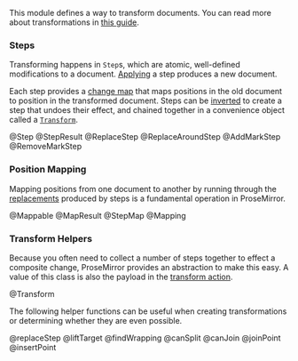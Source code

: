 This module defines a way to transform documents. You can read more
about transformations in [this guide](guide/transform.md).

### Steps

Transforming happens in `Step`s, which are atomic, well-defined
modifications to a document. [Applying](#transform.Step.apply) a step
produces a new document.

Each step provides a [change map](#transform.StepMap) that maps
positions in the old document to position in the transformed document.
Steps can be [inverted](#transform.Step.invert) to create a step that
undoes their effect, and chained together in a convenience object
called a [`Transform`](#transform.Transform).

@Step
@StepResult
@ReplaceStep
@ReplaceAroundStep
@AddMarkStep
@RemoveMarkStep

### Position Mapping

Mapping positions from one document to another by running through the
[replacements](#transform.StepMap) produced by steps is a fundamental
operation in ProseMirror.

@Mappable
@MapResult
@StepMap
@Mapping

### Transform Helpers

Because you often need to collect a number of steps together to effect
a composite change, ProseMirror provides an abstraction to make this
easy. A value of this class is also the payload in the
[transform action](#state.TransformAction).

@Transform

The following helper functions can be useful when creating
transformations or determining whether they are even possible.

@replaceStep
@liftTarget
@findWrapping
@canSplit
@canJoin
@joinPoint
@insertPoint
